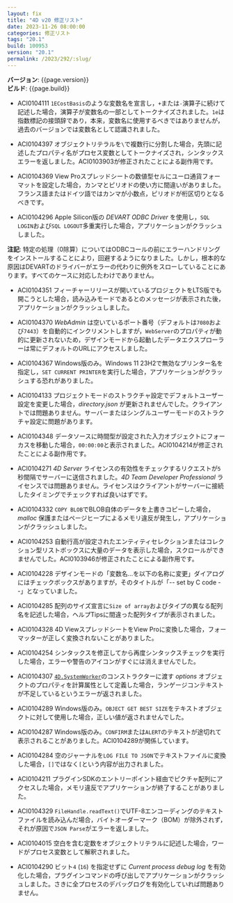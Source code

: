 ```yaml
---
layout: fix
title: "4D v20 修正リスト"
date: 2023-11-26 08:00:00
categories: 修正リスト
tags: "20.1" 
build: 100953
version: "20.1"
permalink: /2023/292/:slug/
---
```


**バージョン**: {{page.version}}  
**ビルド**: {{page.build}} 

* ACI0104111 `1ECostBasis`のような変数名を宣言し，`+`または`-`演算子に続けて記述した場合，演算子が変数名の一部としてトークナイズされました。`1e`は指数標記の接頭辞であり，本来，変数名に使用するべきではありませんが，過去のバージョンでは変数名として認識されました。

* ACI0104397 オブジェクトリテラルを`\`で複数行に分割した場合，先頭に記述したプロパティ名がプロセス変数としてトークナイズされ，シンタックスエラーを返しました。ACI0103903が修正されたことによる副作用です。

* ACI0104369 View Proスプレッドシートの数値型セルにユーロ通貨フォーマットを設定した場合，カンマとピリオドの使い方に間違いがありました。フランス語またはドイツ語ではカンマが小数点，ピリオドが桁区切りとなるべきです。

* ACI0104296 Apple Silicon版の *DEVART ODBC Driver* を使用し，`SQL LOGIN`および`SQL LOGOUT`多重実行した場合，アプリケーションがクラッシュしました。

**注記**: 特定の処理（0除算）についてはODBCコールの前にエラーハンドリングをインストールすることにより，回避するようになりました。しかし，根本的な原因はDEVARTのドライバーがエラーの代わりに例外をスローしていることにあります。すべてのケースに対応したわけでありません。

* ACI0104351 フィーチャーリリースが開いているプロジェクトをLTS版でも開こうとした場合，読み込みモードであるとのメッセージが表示された後，アプリケーションがクラッシュしました。

* ACI0104370 *WebAdmin* は空いているポート番号（デフォルトは`7080`および`7443`）を自動的にインクリメントしますが，`WebServer`のプロパティが動的に更新されないため，デザインモードから起動したデータエクスプローラーは常にデフォルトのURLにアクセスしました。

* ACI0104367 Windows版のみ。Windows 11 23H2で無効なプリンター名を指定し，`SET CURRENT PRINTER`を実行した場合，アプリケーションがクラッシュする恐れがありました。

* ACI0104133 プロジェクトモードのストラクチャ設定でデフォルトユーザー設定を変更した場合，*directory.json* が更新されませんでした。クライアントでは問題ありません。サーバーまたはシングルユーザーモードのストラクチャ設定に問題があります。

* ACI0104348 データソースに時間型が設定された入力オブジェクトにフォーカスを移動した場合，`00:00:00`と表示されました。ACI0104214が修正されたことによる副作用です。

* ACI0104271 *4D Server* ライセンスの有効性をチェックするリクエストが`5`秒間隔でサーバーに送信されました。*4D Team Developer Professional* ライセンスでは問題ありません。ライセンスはクライアントがサーバーに接続したタイミングでチェックすれば良いはずです。

* ACI0104332 `COPY BLOB`でBLOB自体のデータを上書きコピーした場合，*malloc* 保護またはページヒープによるメモリ違反が発生し，アプリケーションがクラッシュしました。

* ACI0104253 自動行高が設定されたエンティティセレクションまたはコレクション型リストボックスに大量のデータを表示した場合，スクロールができませんでした。ACI0103946が修正されたことによる副作用です。

* ACI0104228 デザインモードの「変数名…を以下の名称に変更」ダイアログにはチェックボックスがありますが，そのタイトルが「-- set by C code --」となっていました。

* ACI0104285 配列のサイズ宣言に`Size of array`およびタイプの異なる配列名を記述した場合，ヘルプTipsに間違った配列タイプが表示されました。

* ACI0104328 4D ViewスプレッドシートをView Proに変換した場合，フォーマッターが正しく変換されないことがありました。

* ACI0104254 シンタックスを修正してから再度シンタックスチェックを実行した場合，エラーや警告のアイコンがすぐには消えませんでした。

* ACI0104307 [`4D.SystemWorker`](https://developer.4d.com/docs/ja/API/SystemWorkerClass/)のコンストラクターに渡す *options* オブジェクトのプロパティを計算属性として定義した場合，ランゲージコンテキストが不足しているというエラーが返されました。

* ACI0104289 Windows版のみ。`OBJECT GET BEST SIZE`をテキストオブジェクトに対して使用した場合，正しい値が返されませんでした。

* ACI0104287 Windows版のみ。`CONFIRM`または`ALERT`のテキストが途切れて表示されることがありました。ACI0104289が関係しています。

* ACI0104284 空のジャーナルを`LOG FILE TO JSON`でテキストファイルに変換した場合，`[]`ではなく`[`という内容が出力されました。

* ACI0104211 プラグインSDKのエントリーポイント経由でピクチャ配列にアクセスした場合，メモリ違反でアプリケーションが終了することがありました。

* ACI0104329 `FileHandle.readText()`でUTF-8エンコーディングのテキストファイルを読み込んだ場合，バイトオーダーマーク（BOM）が除外されず，それが原因で`JSON Parse`がエラーを返しました。

* ACI0104015 空白を含む定数をオブジェクトリテラルに記述した場合，ワードがプロセス変数として解釈されました。

* ACI0104290 ビット`4` (`16`) を指定せずに *Current process debug log* を有効化した場合，プラグインコマンドの呼び出しでアプリケーションがクラッシュしました。さきに全プロセスのデバッグログを有効化していれば問題ありません。